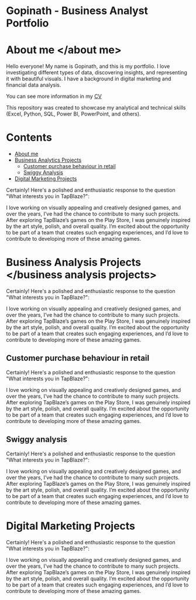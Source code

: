 # Gopinath - Business Analyst Portfolio
# About me <about me="about-me"></about me>
Hello everyone! My name is Gopinath, and this is my portfolio.
I love investigating different types of data, discovering insights, and representing it with beautiful visuals.
I have a background in digital marketing and financial data analysis.

You can see more information in my [CV](https://sivaavis611.wixsite.com/portfolio/about)

This repository was created to showcase my analytical and technical skills (Excel, Python, SQL, Power BI, PowerPoint, and others).

# Contents
* [About me](#about-me)
* [Business Analytics Projects](#business-analysis-projects)
  * [Customer purchase behaviour in retail](#Customer-purchase-behaviour-in-retail)
  * [Swiggy Analysis](#swiggy-analysis)
* [Digital Marketing Projects](#digital-marketing-projects)

Certainly! Here's a polished and enthusiastic response to the question "What interests you in TapBlaze?":

I love working on visually appealing and creatively designed games, and over the years, I’ve had the chance to contribute to many such projects. After exploring TapBlaze’s games on the Play Store, I was genuinely inspired by the art style, polish, and overall quality. I’m excited about the opportunity to be part of a team that creates such engaging experiences, and I’d love to contribute to developing more of these amazing games.


# Business Analysis Projects <business analysis projects="business-analysis-projects"></business analysis projects>
Certainly! Here's a polished and enthusiastic response to the question "What interests you in TapBlaze?":

I love working on visually appealing and creatively designed games, and over the years, I’ve had the chance to contribute to many such projects. After exploring TapBlaze’s games on the Play Store, I was genuinely inspired by the art style, polish, and overall quality. I’m excited about the opportunity to be part of a team that creates such engaging experiences, and I’d love to contribute to developing more of these amazing games.
## Customer purchase behaviour in retail <Customer purchase behaviour in retail="Customer-purchase-behaviour-in-retail"></a>
Certainly! Here's a polished and enthusiastic response to the question "What interests you in TapBlaze?":

I love working on visually appealing and creatively designed games, and over the years, I’ve had the chance to contribute to many such projects. After exploring TapBlaze’s games on the Play Store, I was genuinely inspired by the art style, polish, and overall quality. I’m excited about the opportunity to be part of a team that creates such engaging experiences, and I’d love to contribute to developing more of these amazing games.
## Swiggy analysis <swiggy analysis="swiggy-analysis"></a>
Certainly! Here's a polished and enthusiastic response to the question "What interests you in TapBlaze?":

I love working on visually appealing and creatively designed games, and over the years, I’ve had the chance to contribute to many such projects. After exploring TapBlaze’s games on the Play Store, I was genuinely inspired by the art style, polish, and overall quality. I’m excited about the opportunity to be part of a team that creates such engaging experiences, and I’d love to contribute to developing more of these amazing games.

# Digital Marketing Projects <digital marketing projects="digital-marketing-projects"></a>
Certainly! Here's a polished and enthusiastic response to the question "What interests you in TapBlaze?":

I love working on visually appealing and creatively designed games, and over the years, I’ve had the chance to contribute to many such projects. After exploring TapBlaze’s games on the Play Store, I was genuinely inspired by the art style, polish, and overall quality. I’m excited about the opportunity to be part of a team that creates such engaging experiences, and I’d love to contribute to developing more of these amazing games.

